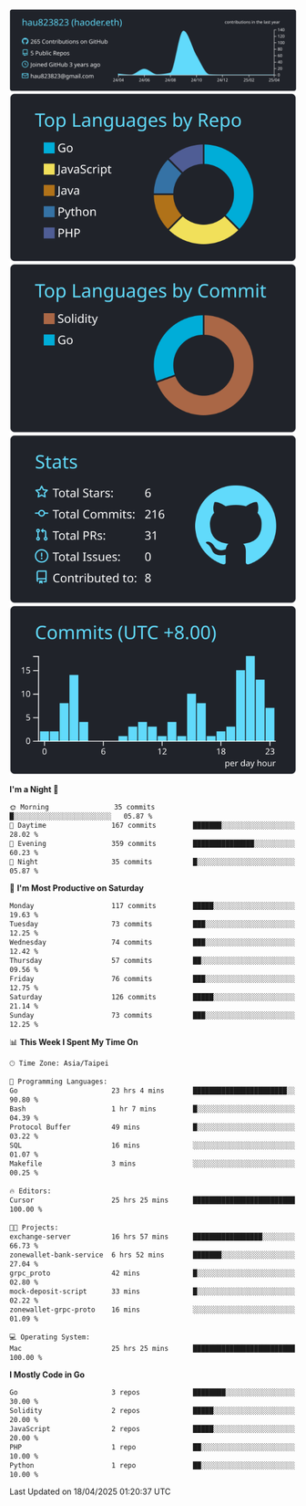 [![](https://raw.githubusercontent.com/hau823823/hau823823/master/profile-summary-card-output/react/0-profile-details.svg)](https://github.com/vn7n24fzkq/github-profile-summary-cards)
[![](https://raw.githubusercontent.com/hau823823/hau823823/master/profile-summary-card-output/react/1-repos-per-language.svg)](https://github.com/vn7n24fzkq/github-profile-summary-cards) [![](https://raw.githubusercontent.com/hau823823/hau823823/master/profile-summary-card-output/react/2-most-commit-language.svg)](https://github.com/vn7n24fzkq/github-profile-summary-cards)
[![](https://raw.githubusercontent.com/hau823823/hau823823/master/profile-summary-card-output/react/3-stats.svg)](https://github.com/vn7n24fzkq/github-profile-summary-cards) [![](https://raw.githubusercontent.com/hau823823/hau823823/master/profile-summary-card-output/react/4-productive-time.svg)](https://github.com/vn7n24fzkq/github-profile-summary-cards)

<!--START_SECTION:waka-->
**I'm a Night 🦉** 

```text
🌞 Morning                35 commits          █░░░░░░░░░░░░░░░░░░░░░░░░   05.87 % 
🌆 Daytime                167 commits         ███████░░░░░░░░░░░░░░░░░░   28.02 % 
🌃 Evening                359 commits         ███████████████░░░░░░░░░░   60.23 % 
🌙 Night                  35 commits          █░░░░░░░░░░░░░░░░░░░░░░░░   05.87 % 
```
📅 **I'm Most Productive on Saturday** 

```text
Monday                   117 commits         █████░░░░░░░░░░░░░░░░░░░░   19.63 % 
Tuesday                  73 commits          ███░░░░░░░░░░░░░░░░░░░░░░   12.25 % 
Wednesday                74 commits          ███░░░░░░░░░░░░░░░░░░░░░░   12.42 % 
Thursday                 57 commits          ██░░░░░░░░░░░░░░░░░░░░░░░   09.56 % 
Friday                   76 commits          ███░░░░░░░░░░░░░░░░░░░░░░   12.75 % 
Saturday                 126 commits         █████░░░░░░░░░░░░░░░░░░░░   21.14 % 
Sunday                   73 commits          ███░░░░░░░░░░░░░░░░░░░░░░   12.25 % 
```


📊 **This Week I Spent My Time On** 

```text
🕑︎ Time Zone: Asia/Taipei

💬 Programming Languages: 
Go                       23 hrs 4 mins       ███████████████████████░░   90.80 % 
Bash                     1 hr 7 mins         █░░░░░░░░░░░░░░░░░░░░░░░░   04.39 % 
Protocol Buffer          49 mins             █░░░░░░░░░░░░░░░░░░░░░░░░   03.22 % 
SQL                      16 mins             ░░░░░░░░░░░░░░░░░░░░░░░░░   01.07 % 
Makefile                 3 mins              ░░░░░░░░░░░░░░░░░░░░░░░░░   00.25 % 

🔥 Editors: 
Cursor                   25 hrs 25 mins      █████████████████████████   100.00 % 

🐱‍💻 Projects: 
exchange-server          16 hrs 57 mins      █████████████████░░░░░░░░   66.73 % 
zonewallet-bank-service  6 hrs 52 mins       ███████░░░░░░░░░░░░░░░░░░   27.04 % 
grpc_proto               42 mins             █░░░░░░░░░░░░░░░░░░░░░░░░   02.80 % 
mock-deposit-script      33 mins             █░░░░░░░░░░░░░░░░░░░░░░░░   02.22 % 
zonewallet-grpc-proto    16 mins             ░░░░░░░░░░░░░░░░░░░░░░░░░   01.09 % 

💻 Operating System: 
Mac                      25 hrs 25 mins      █████████████████████████   100.00 % 
```

**I Mostly Code in Go** 

```text
Go                       3 repos             ████████░░░░░░░░░░░░░░░░░   30.00 % 
Solidity                 2 repos             █████░░░░░░░░░░░░░░░░░░░░   20.00 % 
JavaScript               2 repos             █████░░░░░░░░░░░░░░░░░░░░   20.00 % 
PHP                      1 repo              ██░░░░░░░░░░░░░░░░░░░░░░░   10.00 % 
Python                   1 repo              ██░░░░░░░░░░░░░░░░░░░░░░░   10.00 % 
```




 Last Updated on 18/04/2025 01:20:37 UTC
<!--END_SECTION:waka-->
